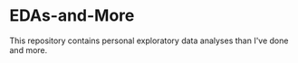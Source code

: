 # EDAs-and-More
This repository contains personal exploratory data analyses than I've done and more. 
